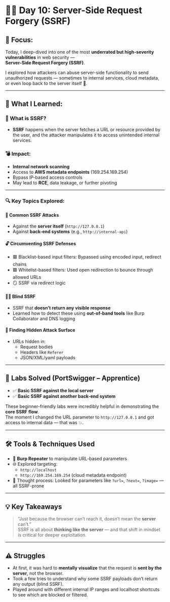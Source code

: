 # 🕵️‍♂️ Day 10: Server-Side Request Forgery (SSRF)

## 🧠 Focus:
Today, I deep-dived into one of the most **underrated but high-severity vulnerabilities** in web security —  
**Server-Side Request Forgery (SSRF)**.

I explored how attackers can abuse server-side functionality to send unauthorized requests — sometimes to internal services, cloud metadata, or even loop back to the server itself 🔄.

---

## 📘 What I Learned:

### 🚨 What is SSRF?
- **SSRF** happens when the server fetches a URL or resource provided by the user, and the attacker manipulates it to access unintended internal services.

### 💣 Impact:
- **Internal network scanning**
- Access to **AWS metadata endpoints** (169.254.169.254)
- Bypass IP-based access controls
- May lead to **RCE**, data leakage, or further pivoting

---

### 🔍 Key Topics Explored:

#### 🧩 Common SSRF Attacks
- Against the **server itself** (`http://127.0.0.1`)
- Against **back-end systems** (e.g., `http://internal-api`)

#### 🔓 Circumventing SSRF Defenses
- 🟥 Blacklist-based input filters: Bypassed using encoded input, redirect chains
- 🟩 Whitelist-based filters: Used open redirection to bounce through allowed URLs
- 🪞 SSRF via redirect logic

#### 🕵️‍♂️ Blind SSRF
- SSRF that **doesn’t return any visible response**
- Learned how to detect these using **out-of-band tools** like Burp Collaborator and DNS logging

#### 🔧 Finding Hidden Attack Surface
- URLs hidden in:
  - Request bodies
  - Headers like `Referer`
  - JSON/XML/yaml payloads

---

## 🧪 Labs Solved (PortSwigger – Apprentice)

- ✅ **Basic SSRF against the local server**
- ✅ **Basic SSRF against another back-end system**

These beginner-friendly labs were incredibly helpful in demonstrating the **core SSRF flow**.  
The moment I changed the URL parameter to `http://127.0.0.1` and got access to internal data — that was 💥.

---

## 🛠️ Tools & Techniques Used

- 🔁 **Burp Repeater** to manipulate URL-based parameters
- 🌐 Explored targeting:
  - `http://localhost`
  - `http://169.254.169.254` (cloud metadata endpoint)
- 🧠 Thought process: Looked for parameters like `?url=`, `?next=`, `?image=` — all SSRF-prone

---



## 💡 Key Takeaways

> “Just because the browser can’t reach it, doesn’t mean the **server** can’t.”  
> SSRF is all about **thinking like the server** — and that shift in mindset is critical for deeper exploitation.

---

## ⚠️ Struggles

- At first, it was hard to **mentally visualize** that the request is **sent by the server**, not the browser.
- Took a few tries to understand why some SSRF payloads don’t return any output (blind SSRF).
- Played around with different internal IP ranges and localhost shortcuts to see which are blocked or filtered.


